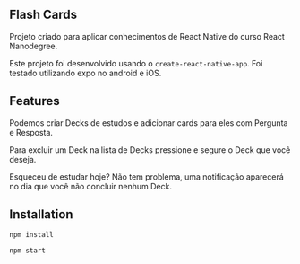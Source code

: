 ## Flash Cards
Projeto criado para aplicar conhecimentos de React Native do curso React Nanodegree.

Este projeto foi desenvolvido usando o ```create-react-native-app```. Foi testado utilizando expo no android e iOS.

## Features
Podemos criar Decks de estudos e adicionar cards para eles com Pergunta e Resposta.

Para excluir um Deck na lista de Decks pressione e segure o Deck que você deseja.

Esqueceu de estudar hoje? Não tem problema, uma notificação aparecerá no dia que você não concluir nenhum Deck.


## Installation
```npm install```

```npm start```
